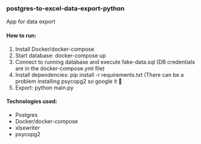### postgres-to-excel-data-export-python
App for data export

#### How to run:
1. Install Docker/docker-compose
2. Start database: docker-compose up
3. Connect to running database and execute fake-data.sql (DB credentials are in the docker-compose.yml file)
4. Install dependencies: pip install -r requirements.txt (There can be a problem installing psycopg2 so google it 🙂
5. Export: python main.py

#### Technologies used:
* Postgres
* Docker/docker-compose
* xlsxwriter
* psycopg2